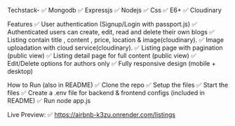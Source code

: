 Techstack-
✅ Mongodb
✅ Expressjs
✅ Nodejs
✅ Css
✅ E6+
✅ Cloudinary

Features
✅ User authentication (Signup/Login with passport.js)
✅ Authenticated users can create, edit, read and delete their own blogs
✅ Listing contain title , content , price, location & image(cloudinary).
✅ Image uploadation with cloud service(cloudinary).
✅ Listing page with pagination (public view)
✅ Listing detail page for full content (public view)
✅ Edit/Delete options for authors only
✅ Fully responsive design (mobile + desktop)

How to Run (also in README)
✅ Clone the repo
✅ Setup the files
✅ Start the files
✅ Create a .env file for backend & frontend configs (included in README)
✅ Run node app.js


Live Preview: 
✅ https://airbnb-k3zu.onrender.com/listings

